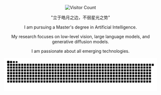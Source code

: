 

<div align="center">

![Visitor Count](https://profile-counter.glitch.me/jingyaogong/count.svg)


"立于皓月之边，不弱星光之势"  

I am pursuing a Master's degree in Artificial Intelligence.

My research focuses on low-level vision, large language models, and generative diffusion models.

I am passionate about all emerging technologies.

<!--
![Anurag's GitHub stats](https://github-readme-stats.vercel.app/api?username=jingyaogong&show_icons=true&theme=merko)
-->

<picture>
  <source media="(prefers-color-scheme: dark)" srcset="https://raw.githubusercontent.com/jingyaogong/jingyaogong/output/github-contribution-grid-snake-dark.svg">
  <source media="(prefers-color-scheme: light)" srcset="https://raw.githubusercontent.com/jingyaogong/jingyaogong/output/github-contribution-grid-snake.svg">
  <img alt="github contribution grid snake animation" src="https://raw.githubusercontent.com/jingyaogong/jingyaogong/output/github-contribution-grid-snake.svg">
</picture>




</div>




